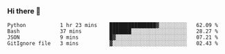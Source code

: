 ### Hi there 👋

<!--START_SECTION:waka-->
```text
Python           1 hr 23 mins    ███████████████▓░░░░░░░░░   62.09 % 
Bash             37 mins         ███████░░░░░░░░░░░░░░░░░░   28.27 % 
JSON             9 mins          █▓░░░░░░░░░░░░░░░░░░░░░░░   07.21 % 
GitIgnore file   3 mins          ▓░░░░░░░░░░░░░░░░░░░░░░░░   02.43 % 
```
<!--END_SECTION:waka-->

<!--
**arlenxuzj/arlenxuzj** is a ✨ _special_ ✨ repository because its `README.md` (this file) appears on your GitHub profile.

Here are some ideas to get you started:

- 🔭 I’m currently working on ...
- 🌱 I’m currently learning ...
- 👯 I’m looking to collaborate on ...
- 🤔 I’m looking for help with ...
- 💬 Ask me about ...
- 📫 How to reach me: ...
- 😄 Pronouns: ...
- ⚡ Fun fact: ...
-->
